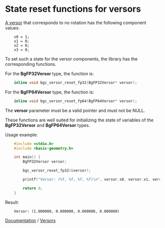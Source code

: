 # State reset functions for versors

[A versor](../versor-eng.md) that corresponds to no rotation has the following component values:

```
    s0 = 1;
    x1 = 0;
    x2 = 0;
    x3 = 0;
```

To set such a state for the versor components, the library has the corresponding functions.

For the **BgFP32Versor** type, the function is:

```c
    inline void bgc_versor_reset_fp32(BgFP32Versor* versor);
```

For the **BgFP64Versor** type, the function is:

```c
    inline void bgc_versor_reset_fp64(BgFP64Versor* versor);
```

The **versor** parameter must be a valid pointer and must not be NULL.

These functions are well suited for initializing the state of variables of the **BgFP32Versor** and **BgFP64Versor** types.

Usage example:

```c
    #include <stdio.h>
    #include <basic-geometry.h>

    int main() {
        BgFP32Versor versor;

        bgc_versor_reset_fp32(&versor);

        printf("Versor: (%f, %f, %f, %f)\n", versor.s0, versor.x1, versor.x2, versor.x3);

        return 0;
    }
```

Result:

```
    Versor: (1.000000, 0.000000, 0.000000, 0.000000)
```

[Documentation](../intro-eng.md) / [Versors](../versor-eng.md)
